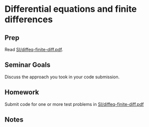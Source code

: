 Differential equations and finite differences
=============================================

Prep
----
Read [SI/diffeq-finite-diff.pdf](SI/diffeq-finite-diff.pdf).

Seminar Goals
-------------
Discuss the approach you took in your code submission.

Homework
--------
Submit code for one or more test problems in [SI/diffeq-finite-diff.pdf](SI/diffeq-finite-diff.pdf)

Notes
-----
